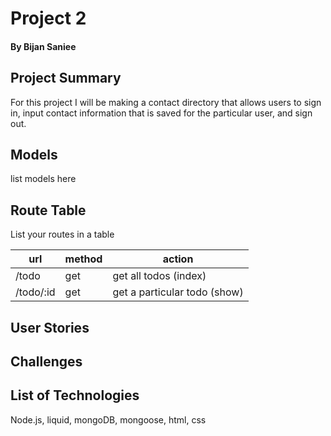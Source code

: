 # Project 2 
#### By Bijan Saniee

## Project Summary
For this project I will be making a contact directory that allows users to sign in, input contact information that is saved for the particular user, 
and sign out. 

## Models
list models here

## Route Table
List your routes in a table

| url | method | action |
|-----|--------|--------|
| /todo | get | get all todos (index)|
| /todo/:id | get | get a particular todo (show)|

## User Stories

## Challenges

## List of Technologies
Node.js, liquid, mongoDB, mongoose, html, css